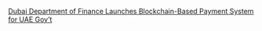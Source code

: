 [Dubai Department of Finance Launches Blockchain-Based Payment System for UAE Gov’t](https://cointelegraph.com/news/dubai-department-of-finance-launches-blockchain-based-payment-system-for-uae-govt)